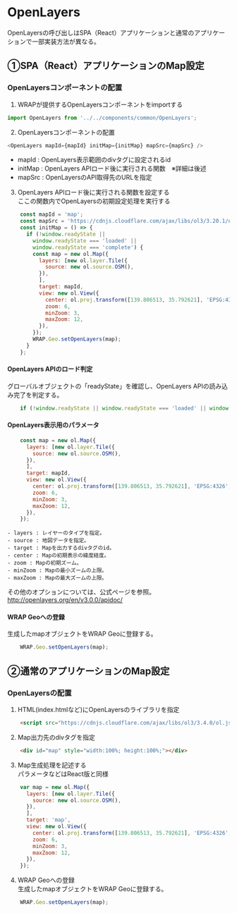 # OpenLayers

  OpenLayersの呼び出しはSPA（React）アプリケーションと通常のアプリケーションで一部実装方法が異なる。  

## ①SPA（React）アプリケーションのMap設定

### OpenLayersコンポーネントの配置
1. WRAPが提供するOpenLayersコンポーネントをimportする
```js
import OpenLayers from '../../components/common/OpenLayers';
```

2. OpenLayersコンポーネントの配置
```js
<OpenLayers mapId={mapId} initMap={initMap} mapSrc={mapSrc} />
```

 - mapId : OpenLayers表示範囲のdivタグに設定されるid
 - initMap : OpenLayers APIロード後に実行される関数　※詳細は後述
 - mapSrc : OpenLayersのAPI取得先のURLを指定

3. OpenLayers APIロード後に実行される関数を設定する  
ここの関数内でOpenLayersの初期設定処理を実行する
```js
    const mapId = 'map';
    const mapSrc = 'https://cdnjs.cloudflare.com/ajax/libs/ol3/3.20.1/ol.js';
    const initMap = () => {
      if (!window.readyState ||
        window.readyState === 'loaded' ||
        window.readyState === 'complete') {
        const map = new ol.Map({
          layers: [new ol.layer.Tile({
            source: new ol.source.OSM(),
          }),
          ],
          target: mapId,
          view: new ol.View({
            center: ol.proj.transform([139.806513, 35.792621], 'EPSG:4326', 'EPSG:3857'),
            zoom: 6,
            minZoom: 3,
            maxZoom: 12,
          }),
        });
        WRAP.Geo.setOpenLayers(map);
      }
    };
```
#### OpenLayers APIのロード判定  
グローバルオブジェクトの「readyState」を確認し、OpenLayers APIの読み込み完了を判定する。
```js
    if (!window.readyState || window.readyState === 'loaded' || window.readyState === 'complete')
```
#### OpenLayers表示用のパラメータ
```js
    const map = new ol.Map({
      layers: [new ol.layer.Tile({
        source: new ol.source.OSM(),
      }),
      ],
      target: mapId,
      view: new ol.View({
        center: ol.proj.transform([139.806513, 35.792621], 'EPSG:4326', 'EPSG:3857'),
        zoom: 6,
        minZoom: 3,
        maxZoom: 12,
      }),
    });
```
    - layers : レイヤーのタイプを指定。
    - source : 地図データを指定。
    - target : Mapを出力するdivタグのid。
    - center : Mapの初期表示の緯度経度。
    - zoom : Mapの初期ズーム。
    - minZoom : Mapの最小ズームの上限。
    - maxZoom : Mapの最大ズームの上限。

その他のオプションについては、公式ページを参照。
http://openlayers.org/en/v3.0.0/apidoc/
#### WRAP Geoへの登録
生成したmapオブジェクトをWRAP Geoに登録する。
```js
    WRAP.Geo.setOpenLayers(map);
```

## ②通常のアプリケーションのMap設定
### OpenLayersの配置
1. HTML(index.htmlなど)にOpenLayersのライブラリを指定  
```html
    <script src="https://cdnjs.cloudflare.com/ajax/libs/ol3/3.4.0/ol.js"></script>
```
  
2. Map出力先のdivタグを指定
```html
    <div id="map" style="width:100%; height:100%;"></div>
```

3. Map生成処理を記述する  
パラメータなどはReact版と同様
```js
    var map = new ol.Map({
      layers: [new ol.layer.Tile({
        source: new ol.source.OSM(),
      }),
      ],
      target: 'map',
      view: new ol.View({
        center: ol.proj.transform([139.806513, 35.792621], 'EPSG:4326', 'EPSG:3857'),
        zoom: 6,
        minZoom: 3,
        maxZoom: 12,
      }),
    });
```
4. WRAP Geoへの登録  
生成したmapオブジェクトをWRAP Geoに登録する。
```js
    WRAP.Geo.setOpenLayers(map);
```